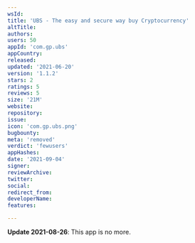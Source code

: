 ```yaml
---
wsId: 
title: 'UBS - The easy and secure way buy Cryptocurrency'
altTitle: 
authors: 
users: 50
appId: 'com.gp.ubs'
appCountry: 
released: 
updated: '2021-06-20'
version: '1.1.2'
stars: 2
ratings: 5
reviews: 5
size: '21M'
website: 
repository: 
issue: 
icon: 'com.gp.ubs.png'
bugbounty: 
meta: 'removed'
verdict: 'fewusers'
appHashes: 
date: '2021-09-04'
signer: 
reviewArchive: 
twitter: 
social: 
redirect_from: 
developerName: 
features: 

---
```


**Update 2021-08-26**: This app is no more.
